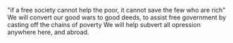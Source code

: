 "if a free society cannot help the poor, it cannot save the few who are rich"
We will convert our good wars to good deeds, to assist free government by casting off the chains of poverty
We will help subvert all opression anywhere here, and abroad.

